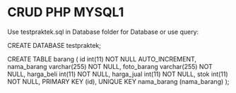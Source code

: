 # CRUD PHP MYSQL1

Use testpraktek.sql in Database folder for Database or use query:

CREATE DATABASE testpraktek;

CREATE TABLE barang (
  id int(11) NOT NULL AUTO_INCREMENT,
  nama_barang varchar(255) NOT NULL,
  foto_barang varchar(255) NOT NULL,
  harga_beli int(11) NOT NULL,
  harga_jual int(11) NOT NULL,
  stok int(11) NOT NULL,
  PRIMARY KEY (id),
  UNIQUE KEY nama_barang (nama_barang)
);

